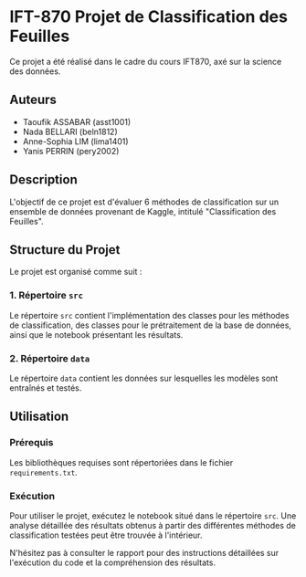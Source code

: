 # IFT-870 Projet de Classification des Feuilles
 
Ce projet a été réalisé dans le cadre du cours IFT870, axé sur la science des données.
 
## Auteurs
 
- Taoufik ASSABAR (asst1001)
- Nada BELLARI (beln1812)
- Anne-Sophia LIM (lima1401)
- Yanis PERRIN (pery2002)
 
## Description
 
L'objectif de ce projet est d'évaluer 6 méthodes de classification sur un ensemble de données provenant de Kaggle, intitulé "Classification des Feuilles".
 
## Structure du Projet
 
Le projet est organisé comme suit :
 
### 1. Répertoire `src`
 
Le répertoire `src` contient l'implémentation des classes pour les méthodes de classification, des classes pour le prétraitement de la base de données, ainsi que le notebook présentant les résultats.
 
### 2. Répertoire `data`
 
Le répertoire `data` contient les données sur lesquelles les modèles sont entraînés et testés.
 
## Utilisation
 
### Prérequis
 
Les bibliothèques requises sont répertoriées dans le fichier `requirements.txt`.
 
### Exécution
 
Pour utiliser le projet, exécutez le notebook situé dans le répertoire `src`. Une analyse détaillée des résultats obtenus à partir des différentes méthodes de classification testées peut être trouvée à l'intérieur.
 
N'hésitez pas à consulter le rapport pour des instructions détaillées sur l'exécution du code et la compréhension des résultats.
 
